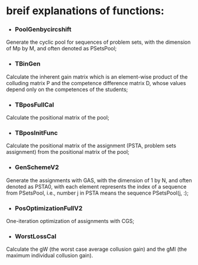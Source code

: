# breif explanations of functions:
* ### PoolGenbycircshift
Generate the cyclic pool for sequences of problem sets, with the dimension of Mp by M, and often denoted as PSetsPool;
* ### TBinGen
Calculate the inherent gain matrix which is an element-wise product of the colluding matrix P and the competence difference matrix D, whose values depend only on the competences of the students;
* ### TBposFullCal
Calculate the positional matrix of the pool;
* ### TBposInitFunc
Calculate the positional matrix of the assignment (PSTA, problem sets assignment) from the positional matrix of the pool;
* ### GenSchemeV2
Generate the assignments with GAS, with the dimension of 1 by N, and often denoted as PSTA0, with each element represents the index of a sequence from PSetsPool, i.e., number j in PSTA means the sequence PSetsPool(j, :);
* ### PosOptimizationFullV2
One-iteration optimization of assignments with CGS;
* ### WorstLossCal
Calculate the gW (the worst case average collusion gain) and the gMI (the maximum individual collusion gain).

